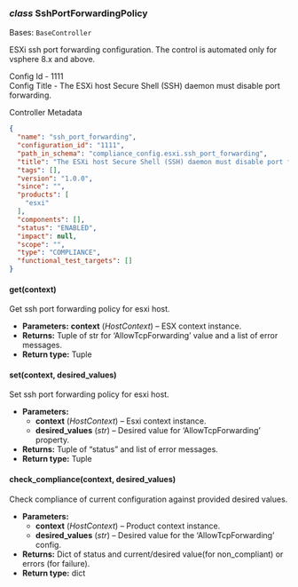 ### *class* SshPortForwardingPolicy

Bases: `BaseController`

ESXi ssh port forwarding configuration. The control is automated only for vsphere 8.x and above.

Config Id - 1111
<br/>
Config Title - The ESXi host Secure Shell (SSH) daemon must disable port forwarding.
<br/>

Controller Metadata
```json
{
  "name": "ssh_port_forwarding",
  "configuration_id": "1111",
  "path_in_schema": "compliance_config.esxi.ssh_port_forwarding",
  "title": "The ESXi host Secure Shell (SSH) daemon must disable port forwarding.",
  "tags": [],
  "version": "1.0.0",
  "since": "",
  "products": [
    "esxi"
  ],
  "components": [],
  "status": "ENABLED",
  "impact": null,
  "scope": "",
  "type": "COMPLIANCE",
  "functional_test_targets": []
}
```

#### get(context)

Get ssh port forwarding policy for esxi host.

* **Parameters:**
  **context** (*HostContext*) – ESX context instance.
* **Returns:**
  Tuple of str for ‘AllowTcpForwarding’ value and a list of error messages.
* **Return type:**
  Tuple

#### set(context, desired_values)

Set ssh port forwarding policy for esxi host.

* **Parameters:**
  * **context** (*HostContext*) – Esxi context instance.
  * **desired_values** (*str*) – Desired value for ‘AllowTcpForwarding’ property.
* **Returns:**
  Tuple of “status” and list of error messages.
* **Return type:**
  Tuple

#### check_compliance(context, desired_values)

Check compliance of current configuration against provided desired values.

* **Parameters:**
  * **context** (*HostContext*) – Product context instance.
  * **desired_values** (*str*) – Desired value for the ‘AllowTcpForwarding’ config.
* **Returns:**
  Dict of status and current/desired value(for non_compliant) or errors (for failure).
* **Return type:**
  dict
